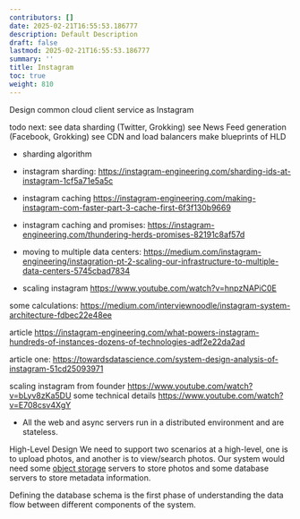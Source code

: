 ```yaml
---
contributors: []
date: 2025-02-21T16:55:53.186777
description: Default Description
draft: false
lastmod: 2025-02-21T16:55:53.186777
summary: ''
title: Instagram
toc: true
weight: 810
---
```


Design common cloud client service as Instagram

todo next:
see data sharding (Twitter, Grokking)
see News Feed generation (Facebook, Grokking)
see CDN and load balancers
make blueprints of HLD

* sharding algorithm

* instagram sharding: https://instagram-engineering.com/sharding-ids-at-instagram-1cf5a71e5a5c

* instagram caching https://instagram-engineering.com/making-instagram-com-faster-part-3-cache-first-6f3f130b9669

* instagram caching and promises: https://instagram-engineering.com/thundering-herds-promises-82191c8af57d

* moving to multiple data centers: https://medium.com/instagram-engineering/instagration-pt-2-scaling-our-infrastructure-to-multiple-data-centers-5745cbad7834

* scaling instagram https://www.youtube.com/watch?v=hnpzNAPiC0E

some calculations: https://medium.com/interviewnoodle/instagram-system-architecture-fdbec22e48ee

article https://instagram-engineering.com/what-powers-instagram-hundreds-of-instances-dozens-of-technologies-adf2e22da2ad

article one: https://towardsdatascience.com/system-design-analysis-of-instagram-51cd25093971

scaling instagram from founder https://www.youtube.com/watch?v=bLyv8zKa5DU
some technical details https://www.youtube.com/watch?v=E708csv4XgY

* All the web and async servers run in a distributed environment and are stateless.

High-Level Design
We need to support two scenarios at a high-level, one is to upload photos, and another is to view/search photos. Our system would need some [object storage](https://en.wikipedia.org/wiki/Object_storage) servers to store photos and some database servers to store metadata information.

Defining the database schema is the first phase of understanding the data flow between different components of the system.
